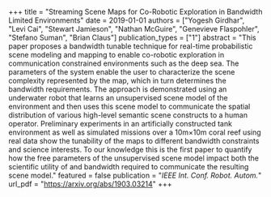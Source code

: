 +++
title = "Streaming Scene Maps for Co-Robotic Exploration in Bandwidth Limited Environments"
date = 2019-01-01
authors = ["Yogesh Girdhar", "Levi Cai", "Stewart Jamieson", "Nathan McGuire", "Genevieve Flaspohler", "Stefano Suman", "Brian Claus"]
publication_types = ["1"]
abstract = "This paper proposes a bandwidth tunable technique for real-time probabilistic scene modeling and mapping to enable co-robotic exploration in communication constrained environments such as the deep sea. The parameters of the system enable the user to characterize the scene complexity represented by the map, which in turn determines the bandwidth requirements. The approach is demonstrated using an underwater robot that learns an unsupervised scene model of the environment and then uses this scene model to communicate the spatial distribution of various high-level semantic scene constructs to a human operator. Preliminary experiments in an artificially constructed tank environment as well as simulated missions over a 10m×10m coral reef using real data show the tunability of the maps to different bandwidth constraints and science interests. To our knowledge this is the first paper to quantify how the free parameters of the unsupervised scene model impact both the scientific utility of and bandwidth required to communicate the resulting scene model."
featured = false
publication = "*IEEE Int. Conf. Robot. Autom.*"
url_pdf = "https://arxiv.org/abs/1903.03214"
+++

